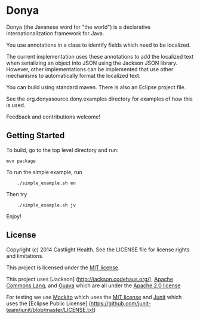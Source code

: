 # Donya

Donya (the Javanese word for "the world") is a declarative internationalization framework for Java.

You use annotations in a class to identify fields which need to be localized.  

The current implementation uses these annotations to add the localized text when serializing an object
into JSON using the Jackson JSON library.  However, other implementations can be implemented that use
other mechanisms to automatically format the localized text.

You can build using standard maven.  There is also an Eclipse project file.

See the org.donyasource.dony.examples directory for examples of how this is used.

Feedback and contributions welcome!

## Getting Started
	
To build, go to the top level directory and run:
	
	mvn package

To run the simple example, run 

        ./simple_example.sh en
        
Then try

        ./simple_example.sh jv
        
Enjoy!

## License

Copyright (c) 2014 Castlight Health. See the LICENSE file for license rights and limitations.

This project is licensed under the [MIT license](http://opensource.org/licenses/MIT).

This project uses [Jackson] (http://jackson.codehaus.org/), [Apache Commons Lang](http://commons.apache.org/proper/commons-lang/), and [Guava](https://code.google.com/p/guava-libraries/) which are all under the [Apache 2.0 license](http://www.apache.org/licenses/LICENSE-2.0)

For testing we use [Mockito](https://code.google.com/p/mockito/) which uses the [MIT license](http://opensource.org/licenses/MIT) and [Junit](http://junit.org/) which uses the [Eclipse Public License] (https://github.com/junit-team/junit/blob/master/LICENSE.txt)

